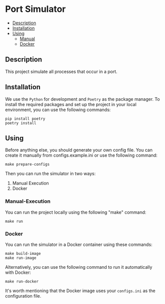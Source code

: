 # Port Simulator

- [Description](#Description)
- [Installation](#Installation)
- [Using](#Using)
  - [Manual](#Manual-Execution)
  - [Docker](#Docker)

## Description
This project simulate all processes that occur in a port.

## Installation
We use the `Python` for development and `Poetry` as the package manager.
To install the required packages and set up the project in your local environment, you can use the following commands:

```shell
pip install poetry
poetry install
```

## Using
Before anything else, you should generate your own config file. You can create it manually from configs.example.ini 
or use the following command:
```shell
make prepare-configs
```
Then you can run  the simulator in two ways:
1. Manual Execution
2. Docker

### Manual-Execution
You can run the project locally using the following "make" command:
```shell
make run
```

### Docker
You can run the simulator in a Docker container using these commands:
```shell
make build-image
make run-image
```
Alternatively, you can use the following command to run it automatically with Docker:
```shell
make run-docker
```
It's worth mentioning that the Docker image uses your `configs.ini` as the configuration file.
